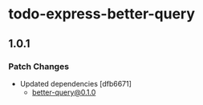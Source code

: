 # todo-express-better-query

## 1.0.1

### Patch Changes

- Updated dependencies [dfb6671]
  - better-query@0.1.0
